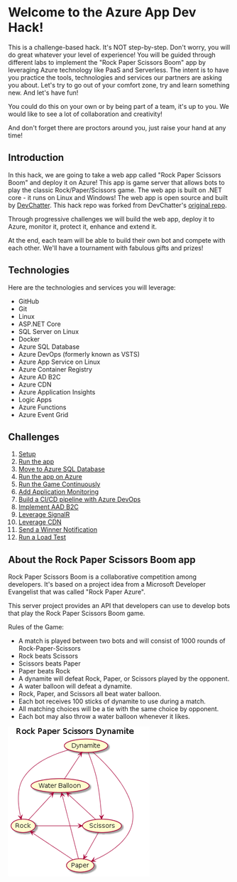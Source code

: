 # Welcome to the Azure App Dev Hack!

This is a challenge-based hack. It's NOT step-by-step. Don't worry, you will do great whatever your level of experience! You will be guided through different labs to implement the  "Rock Paper Scissors Boom" app by leveraging Azure technology like PaaS and Serverless. The intent is to have you practice the tools, technologies and services our partners are asking you about. Let's try to go out of your comfort zone, try and learn something new. And let's have fun!

You could do this on your own or by being part of a team, it's up to you. We would like to see a lot of collaboration and creativity!

And don't forget there are proctors around you, just raise your hand at any time!

## Introduction

In this hack, we are going to take a web app called "Rock Paper Scissors Boom" and deploy it on Azure! This app is game server that allows bots to play the classic Rock/Paper/Scissors game. The web app is built on .NET core - it runs on Linux and Windows! The web app is open source and built by [DevChatter](https://www.twitch.tv/devchatter). This hack repo was forked from DevChatter's [original repo](https://github.com/DevChatter/RockPaperScissorsBoom).

Through progressive challenges we will build the web app, deploy it to Azure, monitor it, protect it, enhance and extend it.

At the end, each team will be able to build their own bot and compete with each other. We'll have a tournament with fabulous gifts and prizes!

## Technologies

Here are the technologies and services you will leverage:
- GitHub
- Git
- Linux
- ASP.NET Core
- SQL Server on Linux
- Docker
- Azure SQL Database
- Azure DevOps (formerly known as VSTS)
- Azure App Service on Linux
- Azure Container Registry
- Azure AD B2C
- Azure CDN
- Azure Application Insights
- Logic Apps
- Azure Functions
- Azure Event Grid

## Challenges

1. [Setup](./Student/Guides/challenges/Setup.md)
1. [Run the app](./Student/Guides/challenges/RunTheApp.md)
1. [Move to Azure SQL Database](./Student/Guides/challenges/MoveToAzureSql.md)
1. [Run the app on Azure](./Student/Guides/challenges/RunOnAzure.md)
1. [Run the Game Continuously](./Student/Guides/challenges/RunTheGameContinuously.md)
1. [Add Application Monitoring](./Student/Guides/challenges/AddApplicationMonitoring.md)
1. [Build a CI/CD pipeline with Azure DevOps](./Student/Guides/challenges/BuildCICDPipelineWithAzureDevOps.md)
1. [Implement AAD B2C](./Student/Guides/challenges/ImplementAADB2C.md)
1. [Leverage SignalR](./Student/Guides/challenges/LeverageSignalR.md)
1. [Leverage CDN](./Student/Guides/challenges/LeverageCDN.md)
1. [Send a Winner Notification](./Student/Guides/challenges/SendWinnerNotification.md)
1. [Run a Load Test](./Student/Guides/challenges/RunALoadTest.md)

## About the Rock Paper Scissors Boom app

Rock Paper Scissors Boom is a collaborative competition among developers. It's based on a project idea from a Microsoft Developer Evangelist that was called "Rock Paper Azure".

This server project provides an API that developers can use to develop bots that play the Rock Paper Scissors Boom game.

Rules of the Game:
 * A match is played between two bots and will consist of 1000 rounds of Rock-Paper-Scissors
 * Rock beats Scissors
 * Scissors beats Paper
 * Paper beats Rock
 * A dynamite will defeat Rock, Paper, or Scissors played by the opponent.
 * A water balloon will defeat a dynamite.
 * Rock, Paper, and Scissors all beat water balloon.
 * Each bot receives 100 sticks of dynamite to use during a match.
 * All matching choices will be a tie with the same choice by opponent.
 * Each bot may also throw a water balloon whenever it likes.

![game uml](./Student/Guides/docs/game_diagram.png)
